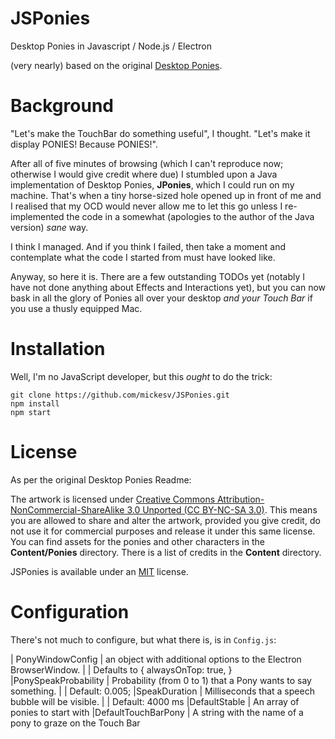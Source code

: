 # JSPonies
Desktop Ponies in Javascript / Node.js / Electron

(very nearly) based on the original [Desktop Ponies](https://github.com/RoosterDragon/Desktop-Ponies).

# Background
"Let's make the TouchBar do something useful", I thought. "Let's make it display PONIES! Because PONIES!".

After all of five minutes of browsing (which I can't reproduce now; otherwise I would give credit where due) I stumbled upon a Java implementation of Desktop Ponies, **JPonies**, which I could run on my machine. That's when a tiny horse-sized hole opened up in front of me and I realised that my OCD would never allow me to let this go unless I re-implemented the code in a somewhat (apologies to the author of the Java version) *sane* way.

I think I managed. And if you think I failed, then take a moment and contemplate what the code I started from must have looked like.

Anyway, so here it is. There are a few outstanding TODOs yet (notably I have not done anything about Effects and Interactions yet), but you can now bask in all the glory of Ponies all over your desktop *and your Touch Bar* if you use a thusly equipped Mac.

# Installation
Well, I'm no JavaScript developer, but this *ought* to do the trick:

```
git clone https://github.com/mickesv/JSPonies.git
npm install
npm start
```

# License
As per the original Desktop Ponies Readme:

The artwork is licensed under [Creative Commons Attribution-NonCommercial-ShareAlike 3.0 Unported (CC BY-NC-SA 3.0)](http://creativecommons.org/licenses/by-nc-sa/3.0/). This means you are allowed to share and alter the artwork, provided you give credit, do not use it for commercial purposes and release it under this same license. You can find assets for the ponies and other characters in the **Content/Ponies** directory. There is a list of credits in the **Content** directory.

JSPonies is available under an [MIT](LICENSE) license.


# Configuration
There's not much to configure, but what there is, is in `Config.js`:

| PonyWindowConfig | an object with additional options to the Electron BrowserWindow.
|                 | Defaults to { alwaysOnTop: true, }
|PonySpeakProbability | Probability (from 0 to 1) that a Pony wants to say something.
|                     | Default: 0.005;
|SpeakDuration        | Milliseconds that a speech bubble will be visible.
|                     | Default: 4000 ms
|DefaultStable        | An array of ponies to start with
|DefaultTouchBarPony  | A string with the name of a pony to graze on the Touch Bar

